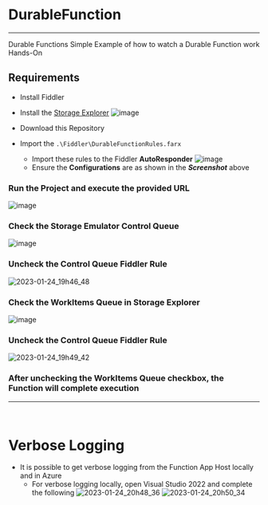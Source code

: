 # DurableFunction
---
Durable Functions Simple Example of how to watch a Durable Function work Hands-On

## Requirements
- Install Fiddler
- Install the [Storage Explorer](https://github.com/microsoft/AzureStorageExplorer/releases)
  ![image](https://user-images.githubusercontent.com/43223084/214461609-503fdf61-6338-4157-b591-9dfbac65cf33.png)

- Download this Repository
- Import the ```.\Fiddler\DurableFunctionRules.farx```
  - Import these rules to the Fiddler **AutoResponder**
    ![image](https://user-images.githubusercontent.com/43223084/214461317-d51cc29d-7d56-4506-b6cd-1cd2071bf75e.png)  
  - Ensure the **Configurations** are as shown in the ***Screenshot*** above  

### Run the Project and execute the provided URL  

  ![image](https://user-images.githubusercontent.com/43223084/214462111-8e8ff5b8-aeba-47e7-83dc-9e5491825884.png)  
  
### Check the **Storage Emulator Control Queue**  
  ![image](https://user-images.githubusercontent.com/43223084/214461906-50748a0e-5351-4a8b-966d-f76ec110aea0.png)  

### Uncheck the **Control Queue Fiddler Rule**  
![2023-01-24_19h46_48](https://user-images.githubusercontent.com/43223084/214462239-2fde958b-66d6-4246-90de-42ea29ae316f.gif)  

### Check the **WorkItems Queue** in Storage Explorer  
![image](https://user-images.githubusercontent.com/43223084/214462511-c4a83150-2258-4504-bc16-11a360781470.png)  

### Uncheck the **Control Queue Fiddler Rule**  
![2023-01-24_19h49_42](https://user-images.githubusercontent.com/43223084/214462570-2d45f37c-c07d-4d39-aa2d-4366b3e82324.gif)  

### After unchecking the **WorkItems Queue** checkbox, the Function will complete execution

---  
<br/>

# Verbose Logging
- It is possible to get verbose logging from the Function App Host locally and in Azure
  - For verbose logging locally, open Visual Studio 2022 and complete the following
![2023-01-24_20h48_36](https://user-images.githubusercontent.com/43223084/214469518-dbd16952-e80e-4354-bf7f-197a55400815.gif)
![2023-01-24_20h50_34](https://user-images.githubusercontent.com/43223084/214469723-aab6ccbc-cdf0-4285-9950-2c78968b5808.gif)


